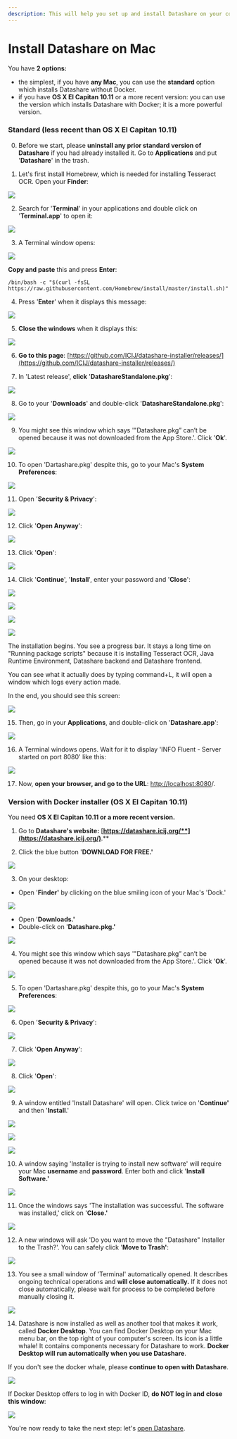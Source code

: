 ```yaml
---
description: This will help you set up and install Datashare on your computer.
---
```


# Install Datashare on Mac

You have **2 options:**

* the simplest, if you have **any Mac**, you can use the **standard** option which installs Datashare without Docker.
* if you have **OS X El Capitan 10.11** or a more recent version: you can use the version which installs Datashare with Docker; it is a more powerful version.



### Standard \(less recent than OS X El Capitan 10.11\)

 0. Before we start, please **uninstall any prior standard version of Datashare** if you had already installed it. Go to **Applications** and put '**Datashare**' in the trash.

 1. Let's first install Homebrew, which is needed for installing Tesseract OCR. Open your **Finder**:

![](../.gitbook/assets/screenshot-2020-04-03-at-16.55.39.png)

 2. Search for '**Terminal**' in your applications and double click on '**Terminal.app**' to open it:

![](../.gitbook/assets/screenshot-2020-04-03-at-16.54.02.png)

 3. A Terminal window opens:

![](../.gitbook/assets/screenshot-2020-04-03-at-16.56.50.png)

**Copy and paste** this and press **Enter**: 

```text
/bin/bash -c "$(curl -fsSL https://raw.githubusercontent.com/Homebrew/install/master/install.sh)"
```

 4. Press '**Enter**' when it displays this message:

![](../.gitbook/assets/screenshot-2020-04-03-at-17.09.56.png)

 5. **Close the windows** when it displays this:

![](../.gitbook/assets/screenshot-2020-04-03-at-17.10.26.png)

6. **Go to this page**: [https://github.com/ICIJ/datashare-installer/releases/](https://github.com/ICIJ/datashare-installer/releases/)

7. In 'Latest release', **click** '**DatashareStandalone.pkg**':

![](../.gitbook/assets/screenshot-2020-04-03-at-17.02.23.png)

  8. Go to your '**Downloads**' and double-click '**DatashareStandalone.pkg**':

![](../.gitbook/assets/screenshot-2020-04-03-at-17.34.40.png)

9. You might see this window which says '"Datashare.pkg” can’t be opened because it was not downloaded from the App Store.'. Click '**Ok**'.

![](../.gitbook/assets/screenshot-2020-01-09-at-14.50.18.png)

10. To open 'Dartashare.pkg' despite this, go to your Mac's **System Preferences**:

![](../.gitbook/assets/screenshot-2020-01-09-at-14.41.59.png)

11. Open '**Security & Privacy**':

![](../.gitbook/assets/screenshot-2020-01-09-at-14.42.10.png)

12. Click '**Open Anyway**':

![](../.gitbook/assets/screenshot-2020-01-09-at-14.42.22.png)

13. Click '**Open**':

![](../.gitbook/assets/screenshot-2020-01-09-at-14.42.29.png)

 

14. Click '**Continue**', '**Install**', enter your password and '**Close**':

![](../.gitbook/assets/screenshot-2020-04-03-at-17.41.03.png)

![](../.gitbook/assets/screenshot-2020-04-03-at-17.41.10.png)

![](../.gitbook/assets/screenshot-2020-04-03-at-17.41.16.png)

![](../.gitbook/assets/screenshot-2020-04-03-at-17.41.23.png)

The installation begins. You see a progress bar. It stays a long time on "Running package scripts" because it is installing Tesseract OCR, Java Runtime Environment, Datashare backend and Datashare frontend.

You can see what it actually does by typing command+L, it will open a window which logs every action made. 

In the end, you should see this screen:

![](../.gitbook/assets/screenshot-2020-04-03-at-17.42.02.png)

15. Then, go in your **Applications**, and double-click on '**Datashare.app**':

![](../.gitbook/assets/screenshot-2020-04-03-at-17.49.29.png)

16. A Terminal windows opens. Wait for it to display 'INFO  Fluent - Server started on port 8080' like this:

![](../.gitbook/assets/screenshot-2020-04-03-at-17.51.46.png)

 17.  Now, **open your browser, and go to the URL**: [http://localhost:8080](http://localhost:8080/#/)/. 



### Version with Docker installer \(OS X El Capitan 10.11\)

You need **OS X El Capitan 10.11 or a more recent version.**  
  
1. Go to **Datashare's website:** [**https://datashare.icij.org/**](https://datashare.icij.org/)**.**

2. Click the blue button '**DOWNLOAD FOR FREE.'**

![](../.gitbook/assets/screen-shot-2019-02-01-at-11.29.25-am.png)

3.  On your desktop:

* Open '**Finder'** by clicking on the blue smiling icon of your Mac's 'Dock.'

![](../.gitbook/assets/screen-shot-2019-01-14-at-10.09.55-pm.png)

* Open '**Downloads.'**
* Double-click on '**Datashare.pkg.'**

![](../.gitbook/assets/pkg.png)

4. You might see this window which says '"Datashare.pkg” can’t be opened because it was not downloaded from the App Store.'. Click '**Ok**'.

![](../.gitbook/assets/screenshot-2020-01-09-at-14.50.18.png)

5. To open 'Dartashare.pkg' despite this, go to your Mac's **System Preferences**:

![](../.gitbook/assets/screenshot-2020-01-09-at-14.41.59.png)

6. Open '**Security & Privacy**':

![](../.gitbook/assets/screenshot-2020-01-09-at-14.42.10.png)

7. Click '**Open Anyway**':

![](../.gitbook/assets/screenshot-2020-01-09-at-14.42.22.png)

8. Click '**Open**':

![](../.gitbook/assets/screenshot-2020-01-09-at-14.42.29.png)

9. A window entitled 'Install Datashare' will open. Click twice on '**Continue'** and then '**Install**.'

![](../.gitbook/assets/inst1.png)

![](../.gitbook/assets/inst2.png)

![](../.gitbook/assets/group-43.png)

10. A window saying 'Installer is trying to install new software' will require your Mac **username** and **password**. Enter both and click '**Install Software.'**

![](../.gitbook/assets/inst31.png)

11. Once the windows says 'The installation was successful. The software was installed,' click on '**Close.'**

![](../.gitbook/assets/inst-212.png)

12. A new windows will ask 'Do you want to move the "Datashare" Installer to the Trash?'. You can safely click '**Move to Trash'**:

![](../.gitbook/assets/inst-2121.png)

13. You see a small window of 'Terminal' automatically opened. It describes ongoing technical operations and **will close automatically.** If it does not close automatically, please wait for process to be completed before manually closing it.

![](../.gitbook/assets/inst-12131.png)

14. Datashare is now installed as well as another tool that makes it work, called **Docker Desktop**. You can find Docker Desktop on your Mac menu bar, on the top right of your computer's screen. Its icon is a little whale! It contains components necessary for Datashare to work. **Docker Desktop will run automatically when you use Datashare**. 

If you don't see the docker whale, please **continue to open with Datashare**.

![](../.gitbook/assets/how-do-i-install-datashare_mac_dock.png)

If Docker Desktop offers to log in with Docker ID, **do NOT log in and** **close this window**: 

![](../.gitbook/assets/screen-shot-2019-02-01-at-10.29.43-am.png)

You're now ready to take the next step: let's [open Datashare](https://icij.gitbook.io/datashare/mac/open-datashare-on-mac).

### 

